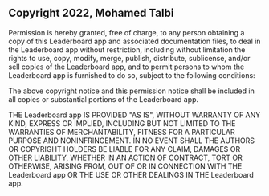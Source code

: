 ## Copyright 2022, Mohamed Talbi

Permission is hereby granted, free of charge, to any person obtaining a copy of this Leaderboard app and associated documentation files, to deal in the Leaderboard app without restriction, including without limitation the rights to use, copy, modify, merge, publish, distribute, sublicense, and/or sell copies of the Leaderboard app, and to permit persons to whom the Leaderboard app is furnished to do so, subject to the following conditions:

The above copyright notice and this permission notice shall be included in all copies or substantial portions of the Leaderboard app.

THE Leaderboard app IS PROVIDED "AS IS", WITHOUT WARRANTY OF ANY KIND, EXPRESS OR IMPLIED, INCLUDING BUT NOT LIMITED TO THE WARRANTIES OF MERCHANTABILITY, FITNESS FOR A PARTICULAR PURPOSE AND NONINFRINGEMENT. IN NO EVENT SHALL THE AUTHORS OR COPYRIGHT HOLDERS BE LIABLE FOR ANY CLAIM, DAMAGES OR OTHER LIABILITY, WHETHER IN AN ACTION OF CONTRACT, TORT OR OTHERWISE, ARISING FROM, OUT OF OR IN CONNECTION WITH THE Leaderboard app OR THE USE OR OTHER DEALINGS IN THE Leaderboard app.